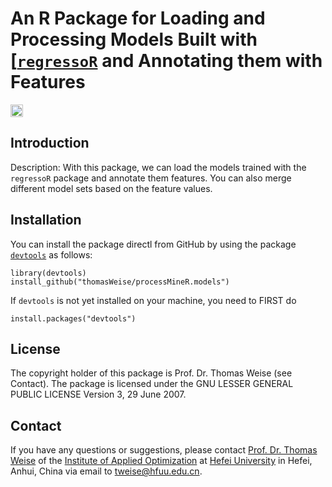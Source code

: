 # An R Package for Loading and Processing Models Built with [[`regressoR`](http://www.github.com/thomasWeise/regressoR) and Annotating them with Features

[<img alt="Travis CI Build Status" src="https://img.shields.io/travis/thomasWeise/processMineR.models/master.svg" height="20"/>](https://travis-ci.org/thomasWeise/processMineR.models/)

## Introduction

Description: With this package, we can load the models trained with the `regressoR` package and annotate them features.
You can also merge different model sets based on the feature values.

## Installation

You can install the package directl from GitHub by using the package
[`devtools`](http://cran.r-project.org/web/packages/devtools/index.html) as
follows:

    library(devtools)
    install_github("thomasWeise/processMineR.models")

If `devtools` is not yet installed on your machine, you need to FIRST do

    install.packages("devtools")

## License

The copyright holder of this package is Prof. Dr. Thomas Weise (see Contact).
The package is licensed under the  GNU LESSER GENERAL PUBLIC LICENSE Version 3, 29 June 2007.

## Contact

If you have any questions or suggestions, please contact
[Prof. Dr. Thomas Weise](http://iao.hfuu.edu.cn/team/director) of the
[Institute of Applied Optimization](http://iao.hfuu.edu.cn/) at
[Hefei University](http://www.hfuu.edu.cn) in
Hefei, Anhui, China via
email to [tweise@hfuu.edu.cn](mailto:tweise@hfuu.edu.cn).
